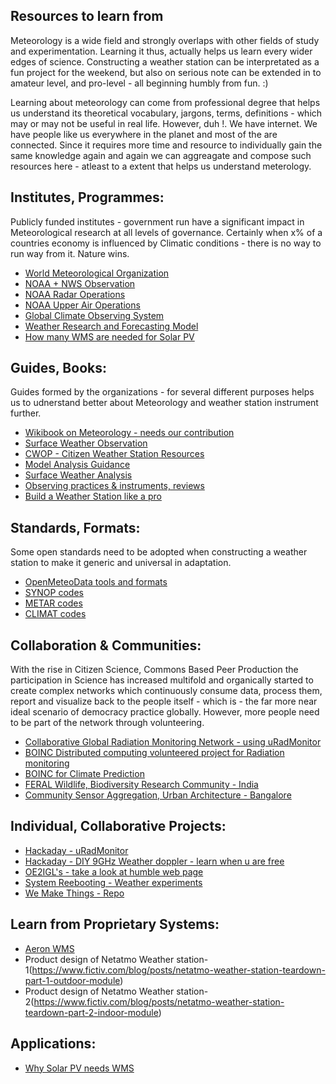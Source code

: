 ## Resources to learn from

Meteorology is a wide field and strongly overlaps with other fields of study and experimentation. Learning it thus, actually helps us learn every wider edges of science. Constructing a weather station can be interpretated as a fun project for the weekend, but also on serious note can be extended in to amateur level, and pro-level - all beginning humbly from fun. :)

Learning about meteorology can come from professional degree that helps us understand its theoretical vocabulary, jargons, terms, definitions - which may or may not be useful in real life. However, duh !. We have internet. We have people like us everywhere in the planet and most of the are connected. Since it requires more time and resource to individually gain the same knowledge again and again we can aggreagate and compose such resources here - atleast to a extent that helps us understand meterology.



## Institutes, Programmes:

Publicly funded institutes - government run have a significant impact in Meteorological research at all levels of governance. Certainly when x% of a countries economy is influenced by Climatic conditions - there is no way to run way from it. Nature wins.

* [World Meteorological Organization](https://www.wmo.int/pages/index_en.html)
* [NOAA + NWS Observation](http://www.nws.noaa.gov/om/osd/portal.shtml)
* [NOAA Radar Operations](https://www.roc.noaa.gov/WSR88D/NewRadarTechnology/NewTechDefault.aspx)
* [NOAA Upper Air Operations](http://www.ua.nws.noaa.gov/)
* [Global Climate Observing System](http://www.wmo.int/pages/summary/progs_struct_en.html)
* [Weather Research and Forecasting Model](http://www.wrf-model.org/index.php)
* [How many WMS are needed for Solar PV](http://www.aeronsystems.com/find-correct-number-weather-monitoring-stations-pv-solar-plant/)



## Guides, Books:

Guides formed by the organizations - for several different purposes helps us to udnerstand better about Meteorology and weather station instrument further.

* [Wikibook on Meteorology - needs our contribution](https://en.wikibooks.org/wiki/Meteorology)
* [Surface Weather Observation](https://en.wikipedia.org/wiki/Surface_weather_observation)
* [CWOP - Citizen Weather Station Resources](http://www.wxqa.com/resources.html)
* [Model Analysis Guidance](http://mag.ncep.noaa.gov/)
* [Surface Weather Analysis](https://en.wikipedia.org/wiki/Surface_weather_analysis)
* [Observing practices & instruments, reviews](http://measuringtheweather.com/)
* [Build a Weather Station like a pro](https://weather.com/news/news/how-make-weather-station-pro-20130731#/1)



## Standards, Formats:

Some open standards need to be adopted when constructing a weather station to make it generic and universal in adaptation.

* [OpenMeteoData tools and formats](https://github.com/OpenMeteoData)
* [SYNOP codes](https://en.wikipedia.org/wiki/SYNOP)
* [METAR codes](https://en.wikipedia.org/wiki/METAR)
* [CLIMAT codes](https://en.wikipedia.org/wiki/CLIMAT)



## Collaboration & Communities:

With the rise in Citizen Science, Commons Based Peer Production the participation in Science has increased multifold and organically started to create complex networks which continuously consume data, process them, report and visualize back to the people itself - which is - the far more near ideal scenario of democracy practice globally. However, more people need to be part of the network through volunteering.

* [Collaborative Global Radiation Monitoring Network - using uRadMonitor](https://www.uradmonitor.com/)
* [BOINC Distributed computing volunteered project for Radiation monitoring](http://radioactiveathome.org/en/)
* [BOINC for Climate Prediction](http://climateapps2.oerc.ox.ac.uk/cpdnboinc/index.php)
* [FERAL Wildlife, Biodiversity Research Community - India](http://feralindia.org)
* [Community Sensor Aggregation, Urban Architecture - Bangalore](https://www.sensinglocal.in/)



## Individual, Collaborative Projects:

* [Hackaday - uRadMonitor](https://hackaday.io/project/1662-global-radiation-monitoring-network)
* [Hackaday - DIY 9GHz Weather doppler - learn when u are free](http://hackaday.com/2013/10/03/making-a-9ghz-doppler-radar/)
* [OE2IGL's - take a look at humble web page](http://members.inode.at/576265/index.html)
* [System Reebooting - Weather experiments](https://systemreboot.net/index/weather)
* [We Make Things - Repo](https://github.com/Miceuz)


## Learn from Proprietary Systems:

* [Aeron WMS](http://www.aeronsystems.com/solutions/wireless-weather-station/)
* Product design of Netatmo Weather station-1(https://www.fictiv.com/blog/posts/netatmo-weather-station-teardown-part-1-outdoor-module)
* Product design of Netatmo Weather station-2(https://www.fictiv.com/blog/posts/netatmo-weather-station-teardown-part-2-indoor-module)


## Applications:

* [Why Solar PV needs WMS](http://www.aeronsystems.com/solar-power-plants-need-weather-monitoring-station-wms/)
